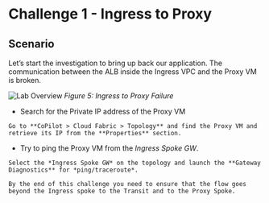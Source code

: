 # Challenge 1 - Ingress to Proxy

## Scenario

Let’s start the investigation to bring up back our application. The communication between the ALB inside the Ingress VPC and the Proxy VM is broken.

![Lab Overview](images/ingress-proxy.png)
_Figure 5: Ingress to Proxy Failure_

* Search for the Private IP address of the Proxy VM

```{hint}
Go to **CoPilot > Cloud Fabric > Topology** and find the Proxy VM and retrieve its IP from the **Properties** section.
```

* Try to ping the Proxy VM from the *Ingress Spoke GW*.

```{hint}
Select the *Ingress Spoke GW* on the topology and launch the **Gateway Diagnostics** for *ping/traceroute*.
```

```{attention}
By the end of this challenge you need to ensure that the flow goes beyond the Ingress spoke to the Transit and to the Proxy Spoke.
```
